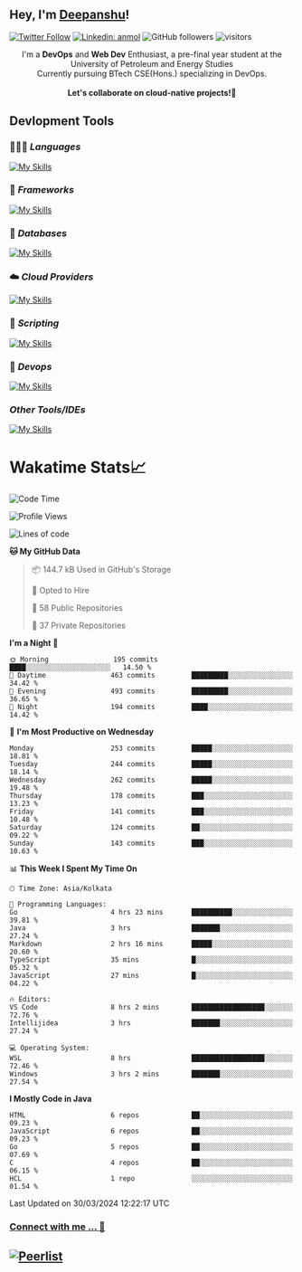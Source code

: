 ## Hey, I'm [Deepanshu](https://bio.link/deepanshgk)!

[![Twitter Follow](https://img.shields.io/twitter/follow/deepanshuurawat?label=Follow)](https://twitter.com/intent/follow?screen_name=deepanshuurawat)
[![Linkedin: anmol](https://img.shields.io/badge/-deepanshu-blue?style=flat-square&logo=Linkedin&logoColor=white&link=https://www.linkedin.com/in/deepanshu-rawat6/)](https://www.linkedin.com/in/deepanshu-rawat6/)
![GitHub followers](https://img.shields.io/github/followers/deepanshu-rawat6?label=Follow&style=social)
![visitors](https://visitor-badge.laobi.icu/badge?page_id=deepanshu-rawat6.deepanshu-rawat6)


<div align="center">
I'm a <b>DevOps</b> and <b>Web Dev</b> Enthusiast, a pre-final year student at the University of Petroleum and Energy Studies <br> Currently pursuing BTech CSE(Hons.) specializing in DevOps.
</div>

<br>

<div align="center">
 <b>Let's collaborate on cloud-native projects!🚀</b>
</div>

## **Devlopment Tools**

### 🧑🏻‍💻 *Languages*
[![My Skills](https://skillicons.dev/icons?i=go,java,py,js,ts,html,css&theme=dark)](https://skillicons.dev)

### 🔎 *Frameworks*
[![My Skills](https://skillicons.dev/icons?i=nodejs,express&theme=dark)](https://skillicons.dev)

### 🛅 *Databases*
[![My Skills](https://skillicons.dev/icons?i=mysql,mongodb,postgres,prisma&theme=dark)](https://skillicons.dev)

### ☁️ *Cloud Providers*
[![My Skills](https://skillicons.dev/icons?i=aws,netlify&theme=dark)](https://skillicons.dev)

### 📜 *Scripting*
[![My Skills](https://skillicons.dev/icons?i=bash&theme=dark)](https://skillicons.dev)

### 👀 *Devops*
[![My Skills](https://skillicons.dev/icons?i=docker,kubernetes,githubactions,jenkins,grafana,prometheus&theme=dark)](https://skillicons.dev)

### *Other Tools/IDEs*
[![My Skills](https://skillicons.dev/icons?i=git,github,vscode,idea,maven&theme=dark)](https://skillicons.dev)

# Wakatime Stats📈

<!--START_SECTION:waka-->
![Code Time](http://img.shields.io/badge/Code%20Time-255%20hrs%2036%20mins-blue)

![Profile Views](http://img.shields.io/badge/Profile%20Views-0-blue)

![Lines of code](https://img.shields.io/badge/From%20Hello%20World%20I%27ve%20Written-605.1%20thousand%20lines%20of%20code-blue)

**🐱 My GitHub Data** 

> 📦 144.7 kB Used in GitHub's Storage 
 > 
> 💼 Opted to Hire
 > 
> 📜 58 Public Repositories 
 > 
> 🔑 37 Private Repositories 
 > 
**I'm a Night 🦉** 

```text
🌞 Morning                195 commits         ████░░░░░░░░░░░░░░░░░░░░░   14.50 % 
🌆 Daytime                463 commits         █████████░░░░░░░░░░░░░░░░   34.42 % 
🌃 Evening                493 commits         █████████░░░░░░░░░░░░░░░░   36.65 % 
🌙 Night                  194 commits         ████░░░░░░░░░░░░░░░░░░░░░   14.42 % 
```
📅 **I'm Most Productive on Wednesday** 

```text
Monday                   253 commits         █████░░░░░░░░░░░░░░░░░░░░   18.81 % 
Tuesday                  244 commits         █████░░░░░░░░░░░░░░░░░░░░   18.14 % 
Wednesday                262 commits         █████░░░░░░░░░░░░░░░░░░░░   19.48 % 
Thursday                 178 commits         ███░░░░░░░░░░░░░░░░░░░░░░   13.23 % 
Friday                   141 commits         ███░░░░░░░░░░░░░░░░░░░░░░   10.48 % 
Saturday                 124 commits         ██░░░░░░░░░░░░░░░░░░░░░░░   09.22 % 
Sunday                   143 commits         ███░░░░░░░░░░░░░░░░░░░░░░   10.63 % 
```


📊 **This Week I Spent My Time On** 

```text
🕑︎ Time Zone: Asia/Kolkata

💬 Programming Languages: 
Go                       4 hrs 23 mins       ██████████░░░░░░░░░░░░░░░   39.81 % 
Java                     3 hrs               ███████░░░░░░░░░░░░░░░░░░   27.24 % 
Markdown                 2 hrs 16 mins       █████░░░░░░░░░░░░░░░░░░░░   20.60 % 
TypeScript               35 mins             █░░░░░░░░░░░░░░░░░░░░░░░░   05.32 % 
JavaScript               27 mins             █░░░░░░░░░░░░░░░░░░░░░░░░   04.22 % 

🔥 Editors: 
VS Code                  8 hrs 2 mins        ██████████████████░░░░░░░   72.76 % 
Intellijidea             3 hrs               ███████░░░░░░░░░░░░░░░░░░   27.24 % 

💻 Operating System: 
WSL                      8 hrs               ██████████████████░░░░░░░   72.46 % 
Windows                  3 hrs 2 mins        ███████░░░░░░░░░░░░░░░░░░   27.54 % 
```

**I Mostly Code in Java** 

```text
HTML                     6 repos             ██░░░░░░░░░░░░░░░░░░░░░░░   09.23 % 
JavaScript               6 repos             ██░░░░░░░░░░░░░░░░░░░░░░░   09.23 % 
Go                       5 repos             ██░░░░░░░░░░░░░░░░░░░░░░░   07.69 % 
C                        4 repos             ██░░░░░░░░░░░░░░░░░░░░░░░   06.15 % 
HCL                      1 repo              ░░░░░░░░░░░░░░░░░░░░░░░░░   01.54 % 
```




 Last Updated on 30/03/2024 12:22:17 UTC
<!--END_SECTION:waka-->



### [Connect with me ... 💬](https://bio.link/deepanshgk) 
[![Peerlist](https://github-readme-badge.peerlist.io/api/deepanshurawat6?style=social)](https://peerlist.io/deepanshurawat6) 
---

<!--- 
![Snake animation](https://github.com/deepanshu-rawat6/deepanshu-rawat6/blob/output/github-contribution-grid-snake.svg)
---
--->

<!--- 
[![@deepanshurawat6's Holopin board](https://holopin.io/api/user/board?user=deepanshurawat6)](https://holopin.io/@deepanshurawat6)
---
--->
